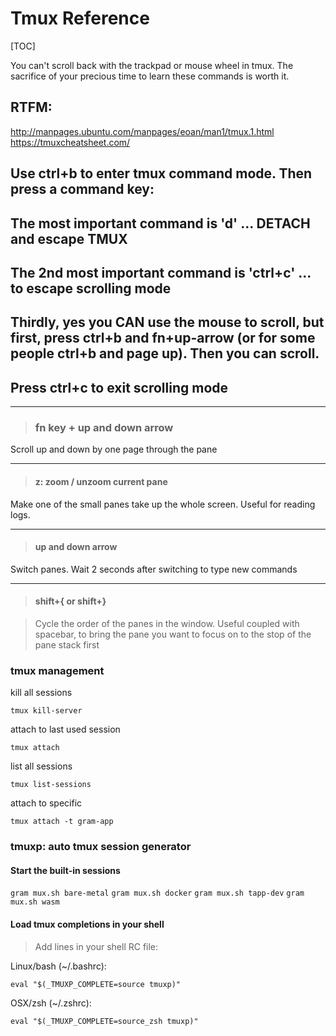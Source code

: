 # Tmux Reference

[TOC]

You can't scroll back with the trackpad or mouse wheel in tmux. The sacrifice of your precious time to learn these commands is worth it.

## RTFM:

<http://manpages.ubuntu.com/manpages/eoan/man1/tmux.1.html>
<https://tmuxcheatsheet.com/>

## Use ctrl+b to enter tmux command mode. Then press a command key:

## The most important command is 'd' ... DETACH and escape TMUX

## The 2nd most important command is 'ctrl+c' ... to escape scrolling mode

## Thirdly, yes you CAN use the mouse to scroll, but first, press ctrl+b and fn+up-arrow (or for some people ctrl+b and page up). Then you can scroll.

## Press ctrl+c to exit scrolling mode

____

> ### fn key + up and down arrow

Scroll up and down by one page through the pane
____

> #### z: zoom / unzoom current pane

Make one of the small panes take up the whole screen. Useful for reading logs.
____

> #### up and down arrow

Switch panes. Wait 2 seconds after switching to type new commands
____

> #### shift+{ or shift+}

> Cycle the order of the panes in the window. Useful coupled with spacebar, to bring the pane you want to focus on to the stop of the pane stack first

### tmux management

kill all sessions

`tmux kill-server`

attach to last used session

`tmux attach`

list all sessions

`tmux list-sessions`

attach to specific

`tmux attach -t gram-app`

### tmuxp: auto tmux session generator

#### Start the built-in sessions

`gram mux.sh bare-metal`
`gram mux.sh docker`
`gram mux.sh tapp-dev`
`gram mux.sh wasm`

#### Load tmux completions in your shell

> Add lines in your shell RC file:

Linux/bash (~/.bashrc):

`eval "$(_TMUXP_COMPLETE=source tmuxp)"`

OSX/zsh (~/.zshrc):

`eval "$(_TMUXP_COMPLETE=source_zsh tmuxp)"`
